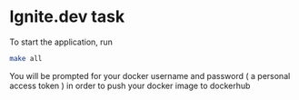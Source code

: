 # Ignite.dev task

To start the application, run  
``` bash 
make all
```

You will be prompted for your docker username and password ( a personal access token ) in order to push your docker image to dockerhub
